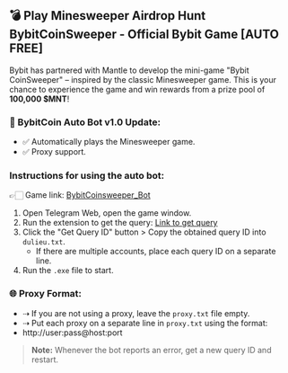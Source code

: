 ## 💣 Play Minesweeper Airdrop Hunt BybitCoinSweeper - Official Bybit Game [AUTO FREE]

Bybit has partnered with Mantle to develop the mini-game "Bybit CoinSweeper" – inspired by the classic Minesweeper game. This is your chance to experience the game and win rewards from a prize pool of **100,000 $MNT**!

### 🔄 BybitCoin Auto Bot v1.0 Update:
- ✅ Automatically plays the Minesweeper game.
- ✅ Proxy support.

### Instructions for using the auto bot:
👉🏻 Game link: [BybitCoinsweeper_Bot](https://t.me/BybitCoinsweeper_Bot?start=referredBy=873400439)
1. Open Telegram Web, open the game window.
2. Run the extension to get the query: [Link to get query](https://t.me/trader95channel/615)
3. Click the "Get Query ID" button > Copy the obtained query ID into `dulieu.txt`.
   - If there are multiple accounts, place each query ID on a separate line.
4. Run the `.exe` file to start.

### 🌐 Proxy Format:
- ⇢ If you are not using a proxy, leave the `proxy.txt` file empty.
- ⇢ Put each proxy on a separate line in `proxy.txt` using the format:
- http://user:pass@host:port
> **Note:** Whenever the bot reports an error, get a new query ID and restart.
